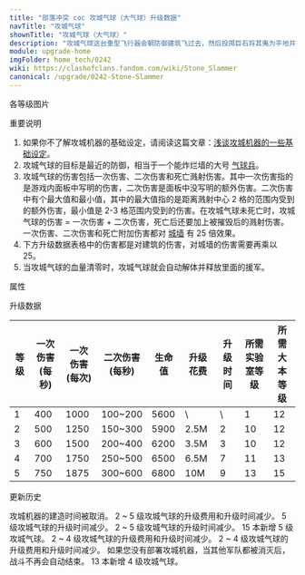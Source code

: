 ```yaml
---
title: "部落冲突 coc 攻城气球（大气球）升级数据"
navTitle: "攻城气球"
shownTitle: "攻城气球（大气球）"
description: "攻城气球这台重型飞行器会朝防御建筑飞过去，然后投掷巨石将其夷为平地并造成地震效果。法术对攻城气球无效。"
module: upgrade-home
imgFolder: home_tech/0242
wiki: https://clashofclans.fandom.com/wiki/Stone_Slammer
canonical: /upgrade/0242-Stone-Slammer
---
```


<UnitInfo :folder="$frontmatter.imgFolder" imgSrc="Stone_Slammer.png" :imgAlt="$frontmatter.navTitle" :description="$frontmatter.description" />

<SmallTitle>各等级图片</SmallTitle>

<Panel>
    <UnitImgGroup :folder="$frontmatter.imgFolder">
        <UnitImg imgTitle="1 级" imgSrc="Stone_Slammer1.png" />
        <UnitImg imgTitle="2 级" imgSrc="Stone_Slammer2.png" />
        <UnitImg imgTitle="3 级" imgSrc="Stone_Slammer3.png" />
        <UnitImg imgTitle="4 级" imgSrc="Stone_Slammer4.png" />
        <UnitImg imgTitle="5 级" imgSrc="Stone_Slammer5.png" />
    </UnitImgGroup>
</Panel>

<SmallTitle>重要说明</SmallTitle>

1. 如果你不了解攻城机器的基础设定，请阅读这篇文章：[浅谈攻城机器的一些基础设定](/p/6912)。
2. 攻城气球的目标是最近的防御，相当于一个能炸烂墙的大号 [气球兵](/upgrade/0005-Balloon)。
3. 攻城气球的伤害包括一次伤害、二次伤害和死亡溅射伤害。其中一次伤害指的是游戏内面板中写明的伤害，二次伤害是面板中没写明的额外伤害。二次伤害中有个最大值和最小值，其中的最大值指的是距离溅射中心 2 格的范围内受到的额外伤害，最小值是 2-3 格范围内受到的伤害。在攻城气球未死亡时，攻城气球的伤害 = 一次伤害 + 二次伤害，死亡后还要加上被摧毁后的溅射伤害。一次伤害、二次伤害和死亡附加伤害都对 [城墙](/upgrade/0300-Walls) 有 25 倍效果。
4. 下方升级数据表格中的伤害都是对建筑的伤害，对城墙的伤害需要再乘以 25。
5. 当攻城气球的血量清零时，攻城气球就会自动解体并释放里面的援军。

<SmallTitle>属性</SmallTitle>

<UnitProperties>
    <UnitProperty pKey="攻击方式" pValue="寻找防御建筑攻击" />
    <UnitProperty pKey="攻击偏好" pValue="防御建筑 (偏好类型 1)" :isDefensePreferredTroop="true" />
    <UnitProperty pKey="伤害加成" pValue="对墙 25 倍伤害" />
    <UnitProperty pKey="伤害类型" pValue="范围伤害" />
    <UnitProperty pKey="伤害半径" pValue="3 格" />
    <UnitProperty pKey="攻击的目标" pValue="仅地面目标" />
    <UnitProperty pKey="移动速度" pValue="2 格/秒" />
    <UnitProperty pKey="攻击速度" pValue="2.5 秒/次" />
    <UnitProperty pKey="首次进攻时机" pValue="到达目标后 2.25 秒" />
    <UnitProperty pKey="死亡附加伤害" pValue="500" />
    <UnitProperty pKey="死亡伤害半径" pValue="3 格" />
    <UnitProperty pKey="死亡伤害延迟" pValue="0.416 秒" />
    <UnitProperty pKey="所需攻城机器工坊等级" pValue="3" />
    <UnitProperty pKey="所需大本等级" pValue="12" />
    <UnitProperty pKey="建造时间" pValue="无" trainingSystem="2025" />
    <UnitProperty pKey="捐赠费用" pValue="15,15,45000,Elixir" :isDonationCost="true" />
</UnitProperties>

<SmallTitle>升级数据</SmallTitle>

<script setup>
const tableExtraInfo = [
    {
        "column": 5,
        "type": "cost",
        "gpClass": "research",
        "icon": "Elixir"
    },
    {
        "column": 6,
        "type": "time",
        "gpClass": "research"
    }
];
</script>

<UnitTable :tableExtraInfo="tableExtraInfo">

| 等级 |一次伤害<br>(每秒)|一次伤害<br>(每次)|二次伤害<br>(每秒)| 生命值 | 升级花费|  升级时间  |所需<br>实验室等级|所需<br>大本等级|
| ---- |       ----      |       ----      |      ----      |  ----  |  ----  |    ---    |       ----      |      ----     |
|   1  |       400       |       1000      |     100~200    |  5600  |    \   |     \     |         1       |       12      |
|   2  |       500       |       1250      |     150~300    |  5900  |  2.5M  |     2     |        10       |       12      |
|   3  |       600       |       1500      |     200~400    |  6200  |  3.5M  |     3     |        10       |       12      |
|   4  |       700       |       1750      |     250~500    |  6500  |  6.5M  |     7     |        11       |       13      |
|   5  |       750       |       1875      |     300~600    |  6800  |   10M  |     9     |        13       |       15      |
</UnitTable>

<SmallTitle>更新历史</SmallTitle>

<Timeline>
    <TimelineItem date="2025/03/27">
        <TimelineRow>攻城机器的建造时间被取消。</TimelineRow>
    </TimelineItem>
    <TimelineItem date="2024/11/25">
        <TimelineRow>2 ~ 5 级攻城气球的升级费用和升级时间减少。</TimelineRow>
    </TimelineItem>
    <TimelineItem date="2024/06/18">
        <TimelineRow>5 级攻城气球的升级时间减少。</TimelineRow>
    </TimelineItem>
    <TimelineItem date="2023/12/12">
        <TimelineRow>2 ~ 5 级攻城气球的升级时间减少。</TimelineRow>
    </TimelineItem>
    <TimelineItem date="2023/06/12">
        <TimelineRow>15 本新增 5 级攻城气球。</TimelineRow>
        <TimelineRow>2 ~ 4 级攻城气球的升级费用和升级时间减少。</TimelineRow>
    </TimelineItem>
    <TimelineItem date="2022/10/10">
        <TimelineRow>2 ~ 4 级攻城气球的升级费用和升级时间减少。</TimelineRow>
    </TimelineItem>
    <TimelineItem date="2020/10/12">
        <TimelineRow>如果您没有部署攻城机器，当其他军队都被消灭后，战斗不再会自动结束。</TimelineRow>
    </TimelineItem>
    <TimelineItem date="2020/06/22">
        <TimelineRow>13 本新增 4 级攻城气球。</TimelineRow>
    </TimelineItem>
    <TimelineItem :historyBottom="true" />
</Timeline>